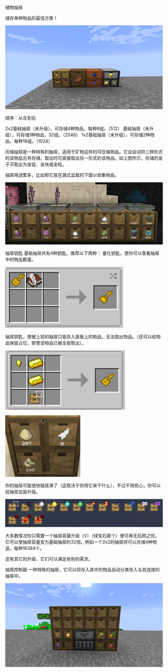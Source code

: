 储物抽屉

储存单种物品的最佳方案！

![储物抽屉](drawers.png)

顺序：从左到右

2x2基础抽屉（未升级），可存储4种物品，每种8组。（512）
基础抽屉（未升级），可存储1种物品，32组。（2048）
1x2基础抽屉（未升级），可存储2种物品，每种16组。（1024）

压缩抽屉是一种特殊的抽屉，适用于矿物这样的可压缩物品。它会自动将三种形式的该物品合并存储，取出时可直接取出任一形式的该物品。如上图所示，存储的金子可取出为金锭、金块或金粒。

抽屉用途繁多，比如把它放在漏式盆栽的下面以收集物品。

![上面放了漏式盆栽的抽屉](drawersinaction.png)

抽屉钥匙
基础抽屉共有4种钥匙。推荐以下两种：
量化钥匙，使你可以查看抽屉中的物品数量。

![量化钥匙配方](drawerkey.png)

抽屉钥匙，使被上锁的抽屉只能存入面板上的物品，无法取出物品。（还可以给物品保留占位，即使该物品已被全部取出）。

![抽屉钥匙合成配方](drawerkeyrecipe.png)

![上锁的抽屉](drawerseggs.png)

你的抽屉可能很快就装满了（这取决于你用它来干什么），不过不用担心，你可以给抽屉加装升级。

![所有的抽屉升级](drawerupgrades.png)

大多数情况你只需要一个抽屉容量升级（V）（绿宝石那个）便可再无后顾之忧。它可以使抽屉容量变为基础抽屉的32倍。例如一个2x2的抽屉将可以存储4种物品，每种16384个。

还有其它的升级，它们可以满足些别的需求。

抽屉控制器
一种特殊的抽屉，它可以将存入其中的物品自动分类存入与其连接的抽屉中。

![安装在自动农场的抽屉控制器](drawercontroller.png)